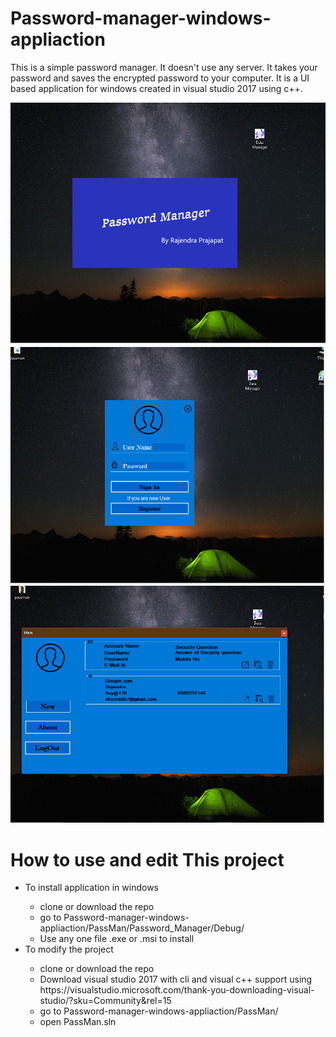 # Password-manager-windows-appliaction
This is a simple password manager. It doesn't use any server. It takes your password and saves the encrypted password to your computer. It is a UI based application for windows created in visual studio 2017 using c++.
<p align="center">
  <img src="passman_Images/1.png"  title="Welcome Page">
  <img src="passman_Images/2.png"  alt="Login Page" title="Login Page">
  <img src="passman_Images/3.png"  alt="Main Page" title="Main Page">
</p>



<h1>How to use and edit This project</h1>
<ul>
 <li>To install application in windows</li>
 <ul>
  <li>clone or download the repo </li>
  <li>go to Password-manager-windows-appliaction/PassMan/Password_Manager/Debug/ </li>
  <li>Use any one file .exe or .msi to install </li>
</ul>
 <li>To modify the project </li>
  <ul>
    <li>clone or download the repo </li>
    <li>Download visual studio 2017 with cli and visual c++ support using https://visualstudio.microsoft.com/thank-you-downloading-visual-studio/?sku=Community&rel=15 </li>
    <li>go to Password-manager-windows-appliaction/PassMan/</li>
    <li>open PassMan.sln </li>
  </ul>
</ul>
